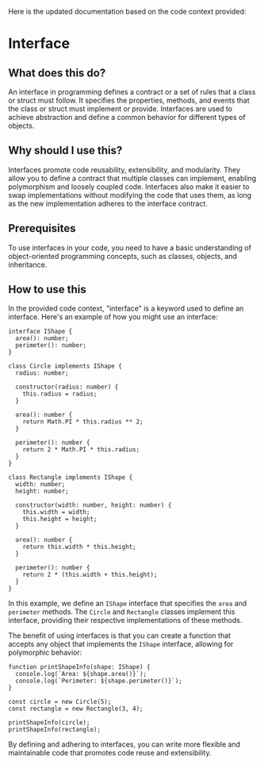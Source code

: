
  
  Here is the updated documentation based on the code context provided:

# **Interface**

## What does this do?
An interface in programming defines a contract or a set of rules that a class or struct must follow. It specifies the properties, methods, and events that the class or struct must implement or provide. Interfaces are used to achieve abstraction and define a common behavior for different types of objects.

## Why should I use this?
Interfaces promote code reusability, extensibility, and modularity. They allow you to define a contract that multiple classes can implement, enabling polymorphism and loosely coupled code. Interfaces also make it easier to swap implementations without modifying the code that uses them, as long as the new implementation adheres to the interface contract.

## Prerequisites
To use interfaces in your code, you need to have a basic understanding of object-oriented programming concepts, such as classes, objects, and inheritance.

## How to use this
In the provided code context, "interface" is a keyword used to define an interface. Here's an example of how you might use an interface:

```
interface IShape {
  area(): number;
  perimeter(): number;
}

class Circle implements IShape {
  radius: number;

  constructor(radius: number) {
    this.radius = radius;
  }

  area(): number {
    return Math.PI * this.radius ** 2;
  }

  perimeter(): number {
    return 2 * Math.PI * this.radius;
  }
}

class Rectangle implements IShape {
  width: number;
  height: number;

  constructor(width: number, height: number) {
    this.width = width;
    this.height = height;
  }

  area(): number {
    return this.width * this.height;
  }

  perimeter(): number {
    return 2 * (this.width + this.height);
  }
}
```

In this example, we define an `IShape` interface that specifies the `area` and `perimeter` methods. The `Circle` and `Rectangle` classes implement this interface, providing their respective implementations of these methods.

The benefit of using interfaces is that you can create a function that accepts any object that implements the `IShape` interface, allowing for polymorphic behavior:

```
function printShapeInfo(shape: IShape) {
  console.log(`Area: ${shape.area()}`);
  console.log(`Perimeter: ${shape.perimeter()}`);
}

const circle = new Circle(5);
const rectangle = new Rectangle(3, 4);

printShapeInfo(circle);
printShapeInfo(rectangle);
```

By defining and adhering to interfaces, you can write more flexible and maintainable code that promotes code reuse and extensibility.
  
  